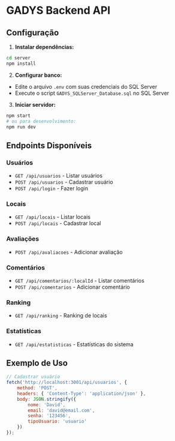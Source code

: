 # GADYS Backend API

## Configuração

1. **Instalar dependências:**
```bash
cd server
npm install
```

2. **Configurar banco:**
- Edite o arquivo `.env` com suas credenciais do SQL Server
- Execute o script `GADYS_SQLServer_Database.sql` no SQL Server

3. **Iniciar servidor:**
```bash
npm start
# ou para desenvolvimento:
npm run dev
```

## Endpoints Disponíveis

### Usuários
- `GET /api/usuarios` - Listar usuários
- `POST /api/usuarios` - Cadastrar usuário
- `POST /api/login` - Fazer login

### Locais
- `GET /api/locais` - Listar locais
- `POST /api/locais` - Cadastrar local

### Avaliações
- `POST /api/avaliacoes` - Adicionar avaliação

### Comentários
- `GET /api/comentarios/:localId` - Listar comentários
- `POST /api/comentarios` - Adicionar comentário

### Ranking
- `GET /api/ranking` - Ranking de locais

### Estatísticas
- `GET /api/estatisticas` - Estatísticas do sistema

## Exemplo de Uso

```javascript
// Cadastrar usuário
fetch('http://localhost:3001/api/usuarios', {
    method: 'POST',
    headers: { 'Content-Type': 'application/json' },
    body: JSON.stringify({
        nome: 'David',
        email: 'david@email.com',
        senha: '123456',
        tipoUsuario: 'usuario'
    })
});
```